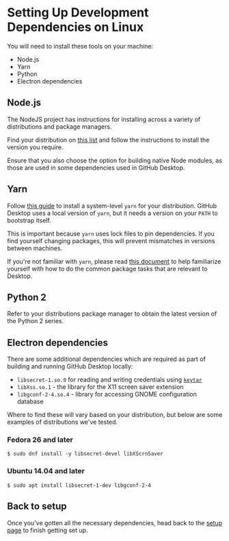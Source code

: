 # Setting Up Development Dependencies on Linux

You will need to install these tools on your machine:

 - Node.js
 - Yarn
 - Python
 - Electron dependencies

## Node.js

The NodeJS project has instructions for installing across a variety of
distributions and package managers.

Find your distribution on [this list](https://nodejs.org/en/download/package-manager/)
and follow the instructions to install the version you require.

Ensure that you also choose the option for building native Node modules, as
those are used in some dependencies used in GitHub Desktop.

## Yarn

Follow [this guide](https://yarnpkg.com/en/docs/install) to install
a system-level `yarn` for your distribution. GitHub Desktop uses a local version
of `yarn`, but it needs a version on your `PATH` to bootstrap itself.

This is important because `yarn` uses lock files to pin dependencies. If you
find yourself changing packages, this will prevent mismatches in versions
between machines.

If you're not familiar with `yarn`, please read [this document](./working-with-packages.md)
to help familiarize yourself with how to do the common package tasks that are
relevant to Desktop.

## Python 2

Refer to your distributions package manager to obtain the latest version of the
Python 2 series.

## Electron dependencies

There are some additional dependencies which are required as part of building
and running GitHub Desktop locally:

 - `libsecret-1.so.0` for reading and writing credentials using [`keytar`](https://github.com/atom/node-keytar)
 - `libXss.so.1` - the library for the X11 screen saver extension
 - `libgconf-2-4.so.4` - library for accessing GNOME configuration database

Where to find these will vary based on your distribution, but below are some
examples of distributions we've tested.

### Fedora 26 and later

```shellsession
$ sudo dnf install -y libsecret-devel libXScrnSaver
```

### Ubuntu 14.04 and later

```shellsession
$ sudo apt install libsecret-1-dev libgconf-2-4
```

## Back to setup

Once you've gotten all the necessary dependencies, head back to the [setup page](https://github.com/desktop/desktop/blob/development/docs/contributing/setup.md) to finish getting set up.
